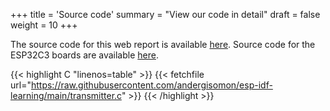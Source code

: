+++
title = 'Source code'
summary = "View our code in detail"
draft = false
weight = 10
+++

The source code for this web report is available [here](https://github.com/andergisomon/efb2073_report "Title"). Source code for the ESP32C3 boards are available [here](https://github.com/andergisomon/esp-idf-learning/ "Title").

{{< highlight C "linenos=table" >}}
{{< fetchfile url="https://raw.githubusercontent.com/andergisomon/esp-idf-learning/main/transmitter.c" >}}
{{< /highlight >}}
